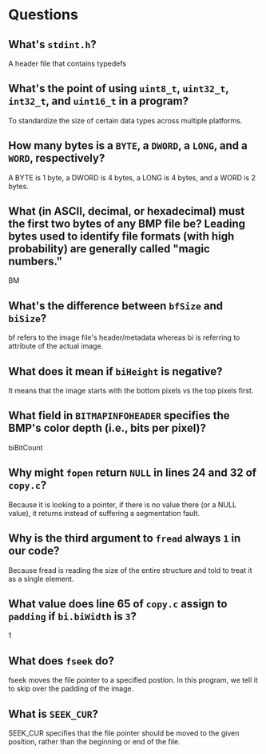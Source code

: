 # Questions

## What's `stdint.h`?

A header file that contains typedefs

## What's the point of using `uint8_t`, `uint32_t`, `int32_t`, and `uint16_t` in a program?

To standardize the size of certain data types across multiple platforms.

## How many bytes is a `BYTE`, a `DWORD`, a `LONG`, and a `WORD`, respectively?

A BYTE is 1 byte, a DWORD is 4 bytes, a LONG is 4 bytes, and a WORD is 2 bytes.

## What (in ASCII, decimal, or hexadecimal) must the first two bytes of any BMP file be? Leading bytes used to identify file formats (with high probability) are generally called "magic numbers."
BM


## What's the difference between `bfSize` and `biSize`?

bf refers to the image file's  header/metadata whereas bi is referring to attribute of the actual image.

## What does it mean if `biHeight` is negative?

It means that the image starts with the bottom pixels vs the top pixels first.

## What field in `BITMAPINFOHEADER` specifies the BMP's color depth (i.e., bits per pixel)?

biBitCount

## Why might `fopen` return `NULL` in lines 24 and 32 of `copy.c`?

Because it is looking to a pointer, if there is no value there (or a NULL value), it returns instead of suffering a segmentation fault.

## Why is the third argument to `fread` always `1` in our code?

Because fread is reading the size of the entire structure and told to treat it as a single element.

## What value does line 65 of `copy.c` assign to `padding` if `bi.biWidth` is `3`?

1

## What does `fseek` do?

fseek moves the file pointer to a specified postion. In this program, we tell it to skip over the padding of the image.

## What is `SEEK_CUR`?

SEEK_CUR specifies that the file pointer should be moved to the given position, rather than the beginning or end of the file.

